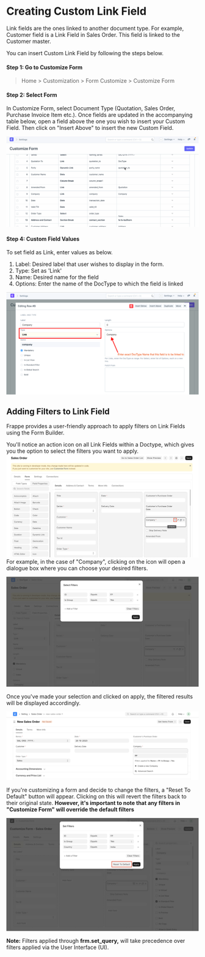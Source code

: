 
# Creating Custom Link Field



Link fields are the ones linked to another document type. For example, Customer field is a Link Field in Sales Order. This field is linked to the Customer master.

You can insert Custom Link Field by following the steps below.

#### Step 1: Go to Customize Form

> Home > Customization > Form Customize > Customize Form

#### Step 2: Select Form

In Customize Form, select Document Type (Quotation, Sales Order, Purchase Invoice Item etc.). Once fields are updated in the accompanying table below, open a field above the one you wish to insert your Custom Field. Then click on "Insert Above" to insert the new Custom Field.

![Select Docytpe](/files/customize-custom-link-field.gif)![]()

#### Step 4: Custom Field Values

To set field as Link, enter values as below.

1. Label: Desired label that user wishes to display in the form.
2. Type: Set as 'Link'
3. Name: Desired name for the field
4. Options: Enter the name of the DocType to which the field is linked

![Enter Values](/files/customize-creating-custom-link-fields.png)![]()  


## Adding Filters to Link Field

Frappe provides a user-friendly approach to apply filters on Link Fields using the Form Builder.

You'll notice an action icon on all Link Fields within a Doctype, which gives you the option to select the filters you want to apply.![1](/files/1.png "1.png")For example, in the case of "Company", clicking on the icon will open a dialogue box where you can choose your desired filters.

![2](/files/2.png "2.png")![]()  


Once you've made your selection and clicked on apply, the filtered results will be displayed accordingly.

![3](/files/3.png "3.png")![]()  


If you're customizing a form and decide to change the filters, a "Reset To Default" button will appear. Clicking on this will revert the filters back to their original state. **However, it's important to note that any filters in "Customize Form" will override the default filters**

![4](/files/4.png "4.png")![]()  


**Note:** Filters applied through **frm.set\_query,** will take precedence over filters applied via the User Interface (UI).

  





